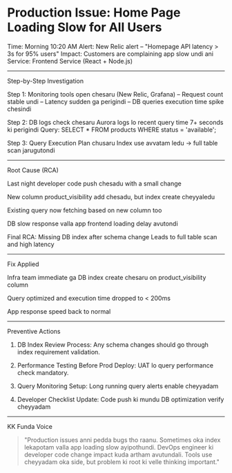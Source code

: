Production Issue: Home Page Loading Slow for All Users
=======================================================

Time: Morning 10:20 AM
Alert: New Relic alert – "Homepage API latency > 3s for 95% users"
Impact: Customers are complaining app slow undi ani
Service: Frontend Service (React + Node.js)


---

Step-by-Step Investigation

Step 1: Monitoring tools open chesaru (New Relic, Grafana)
– Request count stable undi
– Latency sudden ga perigindi
– DB queries execution time spike chesindi

Step 2: DB logs check chesaru
Aurora logs lo recent query time 7+ seconds ki perigindi
Query: SELECT * FROM products WHERE status = 'available';

Step 3: Query Execution Plan chusaru
Index use avvatam ledu → full table scan jarugutondi


---

Root Cause (RCA)

Last night developer code push chesadu with a small change

New column product_visibility add chesadu, but index create cheyyaledu

Existing query now fetching based on new column too

DB slow response valla app frontend loading delay avutondi


Final RCA:
Missing DB index after schema change
Leads to full table scan and high latency


---

Fix Applied

Infra team immediate ga DB index create chesaru on product_visibility column

Query optimized and execution time dropped to < 200ms

App response speed back to normal



---

Preventive Actions

1. DB Index Review Process:
Any schema changes should go through index requirement validation.


2. Performance Testing Before Prod Deploy:
UAT lo query performance check mandatory.


3. Query Monitoring Setup:
Long running query alerts enable cheyyadam


4. Developer Checklist Update:
Code push ki mundu DB optimization verify cheyyadam




---

KK Funda Voice

> "Production issues anni pedda bugs tho raanu. Sometimes oka index lekapotam valla app loading slow ayipothundi. DevOps engineer ki developer code change impact kuda artham avutundali. Tools use cheyyadam oka side, but problem ki root ki velle thinking important."
